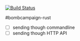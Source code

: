 [![Build Status](https://travis-ci.com/saingsab/bombcampaign-rust.svg?branch=main)](https://travis-ci.com/saingsab/bombcampaign-rust)

#bombcampaign-rust
 - [ ] sending though commandline
 - [ ] sending though HTTP API